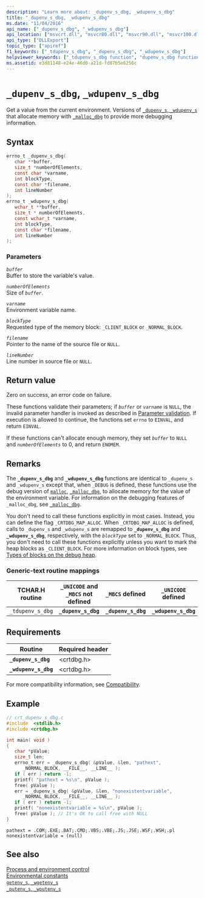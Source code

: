 ```yaml
---
description: "Learn more about: _dupenv_s_dbg, _wdupenv_s_dbg"
title: "_dupenv_s_dbg, _wdupenv_s_dbg"
ms.date: "11/04/2016"
api_name: ["_dupenv_s_dbg", "_wdupenv_s_dbg"]
api_location: ["msvcrt.dll", "msvcr80.dll", "msvcr90.dll", "msvcr100.dll", "msvcr100_clr0400.dll", "msvcr110.dll", "msvcr110_clr0400.dll", "msvcr120.dll", "msvcr120_clr0400.dll", "ucrtbase.dll"]
api_type: ["DLLExport"]
topic_type: ["apiref"]
f1_keywords: ["_tdupenv_s_dbg", "_dupenv_s_dbg", "_wdupenv_s_dbg"]
helpviewer_keywords: ["_tdupenv_s_dbg function", "dupenv_s_dbg function", "_wdupenv_s_dbg function", "environment variables", "tdupenv_s_dbg function", "wdupenv_s_dbg function", "_dupenv_s_dbg function"]
ms.assetid: e3d81148-e24e-46d0-a21d-fd87b5e6256c
---
```

# `_dupenv_s_dbg`, `_wdupenv_s_dbg`

Get a value from the current environment.  Versions of [`_dupenv_s`, `_wdupenv_s`](dupenv-s-wdupenv-s.md) that allocate memory with [`_malloc_dbg`](malloc-dbg.md) to provide more debugging information.

## Syntax

```C
errno_t _dupenv_s_dbg(
   char **buffer,
   size_t *numberOfElements,
   const char *varname,
   int blockType,
   const char *filename,
   int lineNumber
);
errno_t _wdupenv_s_dbg(
   wchar_t **buffer,
   size_t * numberOfElements,
   const wchar_t *varname,
   int blockType,
   const char *filename,
   int lineNumber
);
```

### Parameters

*`buffer`*\
Buffer to store the variable's value.

*`numberOfElements`*\
Size of *`buffer`*.

*`varname`*\
Environment variable name.

*`blockType`*\
Requested type of the memory block: `_CLIENT_BLOCK` or `_NORMAL_BLOCK`.

*`filename`*\
Pointer to the name of the source file or `NULL`.

*`lineNumber`*\
Line number in source file or `NULL`.

## Return value

Zero on success, an error code on failure.

These functions validate their parameters; if *`buffer`* or *`varname`* is `NULL`, the invalid parameter handler is invoked as described in [Parameter validation](../parameter-validation.md). If execution is allowed to continue, the functions set `errno` to `EINVAL`, and return `EINVAL`.

If these functions can't allocate enough memory, they set *`buffer`* to `NULL` and *`numberOfElements`* to 0, and return `ENOMEM`.

## Remarks

The **`_dupenv_s_dbg`** and **`_wdupenv_s_dbg`** functions are identical to `_dupenv_s` and `_wdupenv_s` except that, when `_DEBUG` is defined, these functions use the debug version of [`malloc`](malloc.md), [`_malloc_dbg`](malloc-dbg.md), to allocate memory for the value of the environment variable. For information on the debugging features of `_malloc_dbg`, see [`_malloc_dbg`](malloc-dbg.md).

You don't need to call these functions explicitly in most cases. Instead, you can define the flag `_CRTDBG_MAP_ALLOC`. When `_CRTDBG_MAP_ALLOC` is defined, calls to `_dupenv_s` and `_wdupenv_s` are remapped to **`_dupenv_s_dbg`** and **`_wdupenv_s_dbg`**, respectively, with the *`blockType`* set to `_NORMAL_BLOCK`. Thus, you don't need to call these functions explicitly unless you want to mark the heap blocks as `_CLIENT_BLOCK`. For more information on block types, see [Types of blocks on the debug heap](/visualstudio/debugger/crt-debug-heap-details).

### Generic-text routine mappings

|TCHAR.H routine|`_UNICODE` and `_MBCS` not defined|`_MBCS` defined|`_UNICODE` defined|
|---------------------|------------------------------------|--------------------|-----------------------|
|`_tdupenv_s_dbg`|**`_dupenv_s_dbg`**|**`_dupenv_s_dbg`**|**`_wdupenv_s_dbg`**|

## Requirements

|Routine|Required header|
|-------------|---------------------|
|**`_dupenv_s_dbg`**|\<crtdbg.h>|
|**`_wdupenv_s_dbg`**|\<crtdbg.h>|

For more compatibility information, see [Compatibility](../compatibility.md).

## Example

```C
// crt_dupenv_s_dbg.c
#include  <stdlib.h>
#include <crtdbg.h>

int main( void )
{
   char *pValue;
   size_t len;
   errno_t err = _dupenv_s_dbg( &pValue, &len, "pathext",
      _NORMAL_BLOCK, __FILE__, __LINE__ );
   if ( err ) return -1;
   printf( "pathext = %s\n", pValue );
   free( pValue );
   err = _dupenv_s_dbg( &pValue, &len, "nonexistentvariable",
      _NORMAL_BLOCK, __FILE__, __LINE__ );
   if ( err ) return -1;
   printf( "nonexistentvariable = %s\n", pValue );
   free( pValue ); // It's OK to call free with NULL
}
```

```Output
pathext = .COM;.EXE;.BAT;.CMD;.VBS;.VBE;.JS;.JSE;.WSF;.WSH;.pl
nonexistentvariable = (null)
```

## See also

[Process and environment control](../process-and-environment-control.md)\
[Environmental constants](../environmental-constants.md)\
[`getenv_s`, `_wgetenv_s`](getenv-s-wgetenv-s.md)\
[`_putenv_s`, `_wputenv_s`](putenv-s-wputenv-s.md)
